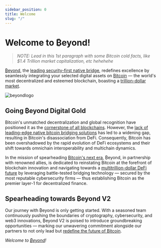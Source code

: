 ```yaml
---
sidebar_position: 0
title: Welcome
slug: "/"
---
```


# Welcome to ₿eyond!

> _NOTE: Lead in this 1st paragraph with some Bitcoin cold facts, like $1.4 Trillion market capitalization, etc hehehehe_

[₿eyond](https://www.beyond.tech/), the [leading security-first native bridge](https://www.beyond.tech/), redefines excellence by seamlessly integrating your selected digital assets on [Bitcoin](https://bitcoin.org/bitcoin.pdf) — the world's most decentralized and esteemed blockchain, boasting a [trillion-dollar market](https://coinmarketcap.com/currencies/bitcoin/).

![beyondlogo](/img/bitcoinwide.png)

## Going ₿eyond Digital Gold

Bitcoin's unmatched decentralization and global recognition have positioned it as the [cornerstone of all blockchains](https://coinmarketcap.com/). However, the [lack of leading-edge native bitcoin bridging solutions](https://defillama.com/bridges) has led to a widening gap, resulting in Bitcoin's disassociation from DeFi. Consequently, Bitcoin has been overshadowed by the rapid evolution of DeFi ecosystems and their shift towards omnichain interoperability and multichain dynamics.

In the mission of spearheading [Bitcoin's next era](https://en.wikipedia.org/wiki/History_of_bitcoin), ₿eyond, in partnership with renowned allies, is dedicated to reinstating Bitcoin at the forefront of blockchain innovation and navigating towards a [multitrillion-dollar DeFi future](https://blockworks.co/news/bitcoin-defi-future) by leveraging battle-tested bridging technology — secured by the most reputable cybersecurity firms — thus establishing Bitcoin as the premier layer-1 for decentralized finance.

## Spearheading towards ₿eyond V2

Our journey with ₿eyond is only getting started. With a seasoned team continuously pushing the boundaries of cryptography, cybersecurity, and web3 innovations, ₿eyond V2 is poised to introduce groundbreaking opportunities — marking our unwavering commitment alongside our partners to not only lead but [redefine the future of Bitcoin](https://www.ignasdefi.com/p/ordinals-and-btc-defi-start-here).

_Welcome to [₿eyond](https://www.beyond.tech/)!_

